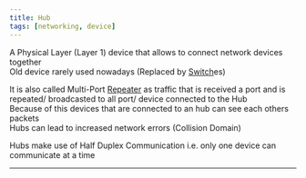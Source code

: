 ```yaml
---
title: Hub
tags: [networking, device]
---
```


A Physical Layer (Layer 1) device that allows to connect network devices together  
Old device rarely used nowadays (Replaced by [Switch](Switch.md)es)  

It is also called Multi-Port [Repeater](Repeater.md) as traffic that is received a port and is repeated/ broadcasted to all port/ device connected to the Hub  
Because of this devices that are connected to an hub can see each others packets  
Hubs can lead to increased network errors (Collision Domain)

Hubs make use of Half Duplex Communication i.e. only one device can communicate at a time

---